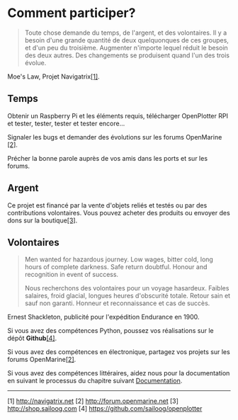 # Comment participer?

> Toute chose demande du temps, de l'argent, et des volontaires. Il y a besoin d'une grande quantité de deux quelquonques de ces groupes, et d'un peu du troisième. Augmenter n'importe lequel réduit le besoin des deux autres. Des changements se produisent quand l'un des trois évolue.

Moe's Law, Projet Navigatrix[[1]](http://navigatrix.net).

## Temps

Obtenir un Raspberry Pi et les éléments requis, télécharger OpenPlotter RPI et tester, tester, tester et tester encore...

Signaler les bugs et demander des évolutions sur les forums OpenMarine [[2]](http://forum.openmarine.net/).

Précher la bonne parole auprès de vos amis dans les ports et sur les forums.

## Argent

Ce projet est financé par la vente d'objets reliés et testés ou par des contributions volontaires. Vous pouvez acheter des produits ou envoyer des dons sur la boutique[[3]](http://shop.sailoog.com).

## Volontaires

> Men wanted for hazardous journey. Low wages, bitter cold, long hours of complete darkness. Safe return doubtful. Honour and recognition in event of success.
>
>Nous recherchons des volontaires pour un voyage hasardeux. Faibles salaires, froid glacial, longues heures d'obscurité totale. Retour sain et sauf non garanti. Honneur et reconnaissance et cas de succès.  

Ernest Shackleton, publicité pour l'expédition Endurance en 1900.

Si vous avez des compétences Python, poussez vos réalisations sur le dépôt **Github**[[4]](https://github.com/sailoog/openplotter).

Si vous avez des compétences en électronique, partagez vos projets sur les forums OpenMarine[[2]](http://forum.openmarine.net/).

Si vous avez des compétences littéraires, aidez nous pour la documentation en suivant le processus du chapitre suivant [Documentation](documentation.md).

---
[1] http://navigatrix.net [2] http://forum.openmarine.net [3] http://shop.sailoog.com [4] https://github.com/sailoog/openplotter
